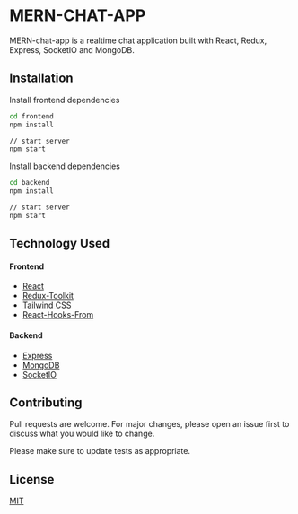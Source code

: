 # MERN-CHAT-APP

MERN-chat-app is a realtime chat application built with React, Redux, Express, SocketIO and MongoDB.

## Installation

Install frontend dependencies

```bash
cd frontend
npm install

// start server
npm start
```

Install backend dependencies

```bash
cd backend
npm install

// start server
npm start
```

## Technology Used

#### Frontend

- [React](https://reactjs.org/)
- [Redux-Toolkit](https://redux-toolkit.js.org/)
- [Tailwind CSS](https://tailwindcss.com/)
- [React-Hooks-From](https://react-hook-form.com/)

#### Backend

- [Express](https://reactjs.org/)
- [MongoDB](https://www.mongodb.com/)
- [SocketIO](https://socket.io/)

## Contributing

Pull requests are welcome. For major changes, please open an issue first to discuss what you would like to change.

Please make sure to update tests as appropriate.

## License

[MIT](https://choosealicense.com/licenses/mit/)
